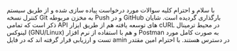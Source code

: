 با سلام و احترام
کلیه سوالات مورد درخواست پیاده سازی شده و از طریق سیستم کنترل نسخه Git به مخزن مربوطه Push و در GitHub بارگذاری گردیده است. شایان ذکر است که تمامی API های توسعه یافته هم از طریق ایزار cURL در محیط ترمینال لینوکس (GNU/Linux) و هم با استفاده از نرم افزار Postman به صورت کامل مورد تست و ارزیابی قرار گرفته اند که در فایل amin  در دسترس هستند.
با احترام
امین مقتدر

